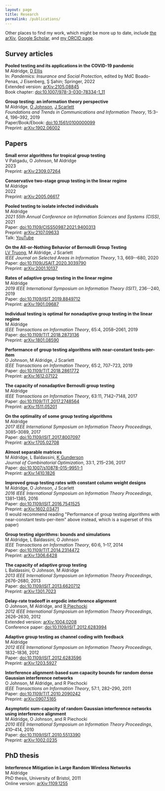 ```yaml
---
layout: page
title: Research
permalink: /publications/
---
```


Other places to find my work, which might be more up to date, include [the arXiv](https://arxiv.org/a/0000-0002-9347-1586.html), [Google Scholar](https://scholar.google.co.uk/citations?user=UJShxDIAAAAJ), and [my ORCID page](https://orcid.org/0000-0002-9347-1586).

## Survey articles

**Pooled testing and its applications in the COVID-19 pandemic**  
M Aldridge, [D Ellis](https://sites.google.com/view/davidellismath)  
In: *Pandemics: Insurance and Social Protection*, edited by MdC Boado-Penas, J Eisenberg, Ş Şahin‬‬‬; Springer, 2022  
Extended version: [arXiv:2105.08845](https://arxiv.org/abs/2105.08845)  
Book chapter: [doi:10.1007/978-3-030-78334-1_11](https://doi.org/10.1007/978-3-030-78334-1_11)

**Group testing: an information theory perspective**  
M Aldridge, [O Johnson](https://people.maths.bris.ac.uk/~maotj/), [J Scarlett](https://www.comp.nus.edu.sg/~scarlett/)  
*Foundations and Trends in Communications and Information Theory*, 15:3–4, 196–392, 2019  
Paper/Book/Ebook: [doi:10.1561/0100000099](https://doi.org/10.1561/0100000099)  
Preprint: [arXiv:1902.06002](https://arxiv.org/abs/1902.06002)  

## Papers

**Small error algorithms for tropical group testing**  
V Paligadu, O Johnson, M Aldridge  
2023  
Preprint: [arXiv:2309.07264](https://arxiv.org/abs/2309.07264)

**Conservative two-stage group testing in the linear regime**  
M Aldridge  
2022  
Preprint: [arXiv:2005.06617](https://arxiv.org/abs/2005.06617)

**Pooled testing to isolate infected individuals**  
M Aldridge  
*2021 55th Annual Conference on Information Sciences and Systems (CISS)*, 2021  
Paper: [doi:10.1109/CISS50987.2021.9400313](https://doi.org/10.1109/CISS50987.2021.9400313)  
Preprint: [arXiv:2107.09633](https://arxiv.org/abs/2107.09633)  
Talk: [YouTube](https://www.youtube.com/watch?v=m-3e6OdBYZg)

**On the All-or-Nothing Behavior of Bernoulli Group Testing**  
[LV Truong](https://sites.google.com/site/truongvinhlan), M Aldridge, J Scarlett  
*IEEE Journal on Selected Areas in Information Theory*, 1:3, 669--680, 2020  
Paper: [doi:10.1109/JSAIT.2020.3039790](https://doi.org/10.1109/JSAIT.2020.3039790)  
Preprint: [arXiv:2001.10137](https://arxiv.org/abs/2001.10137)

**Rates of adaptive group testing in the linear regime**  
M Aldridge  
*2019 IEEE International Symposium on Information Theory (ISIT)*, 236--240, 2019    
Paper: [doi:10.1109/ISIT.2019.8849712](https://doi.org/10.1109/ISIT.2019.8849712)  
Preprint: [arXiv:1901.09687](https://arxiv.org/abs/1901.09687)

**Individual testing is optimal for nonadaptive group testing in the linear regime**  
M Aldridge  
*IEEE Transactions on Information Theory*, 65:4, 2058–2061, 2019    
Paper: [doi:10.1109/TIT.2018.2873136](https://doi.org/10.1109/TIT.2018.2873136)    
Preprint: [arXiv:1801.08590](https://arxiv.org/abs/1801.08590)    

**Performance of group testing algorithms with near-constant tests-per-item**  
O Johnson, M Aldridge, J Scarlett  
*IEEE Transactions on Information Theory*, 65:2, 707–723, 2019  
Paper: [doi:10.1109/TIT.2018.2861772](https://doi.org/10.1109/TIT.2018.2861772)  
Preprint: [arXiv:1612.07122](https://arxiv.org/abs/1612.07122)  

**The capacity of nonadaptive Bernoulli group testing**  
M Aldridge  
*IEEE Transactions on Information Theory*, 63:11, 7142–7148, 2017  
Paper: [doi:10.1109/TIT.2017.2748564](https://doi.org/10.1109/TIT.2017.2748564)  
Preprint: [arXiv:1511.05201](https://arxiv.org/abs/1511.05201)  

**On the optimality of some group testing algorithms**  
M Aldridge  
*2017 IEEE International Symposium on Information Theory Proceedings*, 3085–3089, 2017  
Paper: [doi:10.1109/ISIT.2017.8007097](https://doi.org/10.1109/ISIT.2017.8007097)  
Preprint: [arXiv:1705.02708](https://arxiv.org/abs/1705.02708)

**Almost separable matrices**  
M Aldridge, L Baldassini, [K Gunderson](https://server.math.umanitoba.ca/~kgunderson/)  
*Journal of Combinatorial Optimization*, 33:1, 215–236, 2017  
Paper: [doi:10.1007/s10878-015-9951-1](https://doi.org/10.1007/s10878-015-9951-1)  
Preprint: [arXiv:1410.1826](https://arxiv.org/abs/1410.1826)

**Improved group testing rates with constant column weight designs**  
M Aldridge, O Johnson, J Scarlett  
*2016 IEEE International Symposium on Information Theory Proceedings*, 1381–1385, 2016  
Paper: [doi:10.1109/ISIT.2016.7541525](https://doi.org/10.1109/ISIT.2016.7541525)  
Preprint: [arXiv:1602.03471](https://arxiv.org/abs/1602.03471)  
(I would recommend reading "Performance of group testing algorithms with near-constant tests-per-item" above instead, which is a superset of this paper)

**Group testing algorithms: bounds and simulations**  
M Aldridge, L Baldassini, O Johnson  
*IEEE Transactions on Information Theory*, 60:6, 1–17, 2014  
Paper: [doi:10.1109/TIT.2014.2314472](https://doi.org/10.1109/TIT.2014.2314472)  
Preprint: [arXiv:1306.6428](https://arxiv.org/abs/1306.6428)

**The capacity of adaptive group testing**  
L Baldassini, O Johnson, M Aldridge  
*2013 IEEE International Symposium on Information Theory Proceedings*, 2676–2680, 2013  
Paper: [doi:10.1109/ISIT.2013.6620712](https://doi.org/10.1109/ISIT.2013.6620712)  
Preprint: [arXiv:1301.7023](https://arxiv.org/abs/1301.7023)

**Delay-rate tradeoff in ergodic interference alignment**  
O Johnson, M Aldridge, and [R Piechocki](https://www.bristol.ac.uk/people/person/Robert-Piechocki-35f5f9bb-ee66-462c-8e8a-2de52e11ca81/)  
*2012 IEEE International Symposium on Information Theory Proceedings*, 2626–2630, 2012  
Extended version: [arXiv:1004.0208](https://arxiv.org/abs/1004.0208)  
Conference paper: [doi:10.1109/ISIT.2012.6283994](https://doi.org/10.1109/ISIT.2012.6283994)

**Adaptive group testing as channel coding with feedback**  
M Aldridge  
*2012 IEEE International Symposium on Information Theory Proceedings*, 1832–1836, 2012  
Paper: [doi:10.1109/ISIT.2012.6283596](https://doi.org/10.1109/ISIT.2012.6283596)  
Preprint: [arXiv:1203.5927](https://arxiv.org/abs/1203.5927)

**Interference alignment-based sum capacity bounds for random dense Gaussian interference networks**  
O Johnson, M Aldridge, and R Piechocki  
*IEEE Transactions on Information Theory*, 57:1, 282–290, 2011  
Paper: [doi:10.1109/TIT.2010.2090242](https://doi.org/10.1109/TIT.2010.2090242)  
Preprint: [arXiv:0907.5165](https://arxiv.org/abs/0907.5165)  

**Asymptotic sum-capacity of random Gaussian interference networks using interference alignment**  
M Aldridge, O Johnson, and R Piechocki  
*2010 IEEE International Symposium on Information Theory Proceedings*, 410–414, 2010  
Paper: [doi:10.1109/ISIT.2010.5513390](https://doi.org/10.1109/ISIT.2010.5513390)  
Preprint: [arXiv:1002.0235](https://arxiv.org/abs/1002.0235) 

## PhD thesis

**Interference Mitigation in Large Random Wireless Networks**  
M Aldridge  
PhD thesis, University of Bristol, 2011  
Online version: [arXiv:1109.1255](https://arxiv.org/abs/1109.1255)
